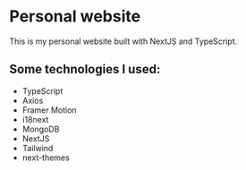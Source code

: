 # Personal website

This is my personal website built with NextJS and TypeScript.

## Some technologies I used:

- TypeScript
- Axios
- Framer Motion 
- i18next 
- MongoDB 
- NextJS
- Tailwind
- next-themes
